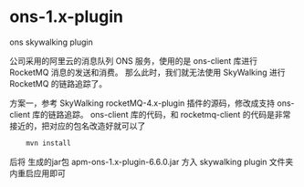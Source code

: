 # ons-1.x-plugin
ons skywalking plugin

公司采用的阿里云的消息队列 ONS 服务，使用的是 ons-client 库进行 RocketMQ 消息的发送和消费。
那么此时，我们就无法使用 SkyWalking 进行 RocketMQ 的链路追踪了。

方案一，参考 SkyWalking rocketMQ-4.x-plugin 插件的源码，修改成支持 ons-client 库的链路追踪。
ons-client 库的代码，和 rocketmq-client 的代码是非常接近的，把对应的包名改造好就可以了


```java
    mvn install 
```
后将 生成的jar包 apm-ons-1.x-plugin-6.6.0.jar 方入 skywalking plugin 文件夹内重启应用即可
